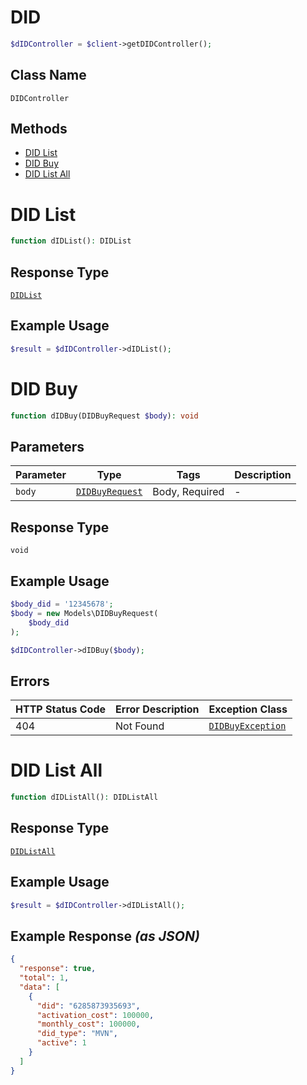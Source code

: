 # DID

```php
$dIDController = $client->getDIDController();
```

## Class Name

`DIDController`

## Methods

* [DID List](../../doc/controllers/did.md#did-list)
* [DID Buy](../../doc/controllers/did.md#did-buy)
* [DID List All](../../doc/controllers/did.md#did-list-all)


# DID List

```php
function dIDList(): DIDList
```

## Response Type

[`DIDList`](../../doc/models/did-list.md)

## Example Usage

```php
$result = $dIDController->dIDList();
```


# DID Buy

```php
function dIDBuy(DIDBuyRequest $body): void
```

## Parameters

| Parameter | Type | Tags | Description |
|  --- | --- | --- | --- |
| `body` | [`DIDBuyRequest`](../../doc/models/did-buy-request.md) | Body, Required | - |

## Response Type

`void`

## Example Usage

```php
$body_did = '12345678';
$body = new Models\DIDBuyRequest(
    $body_did
);

$dIDController->dIDBuy($body);
```

## Errors

| HTTP Status Code | Error Description | Exception Class |
|  --- | --- | --- |
| 404 | Not Found | [`DIDBuyException`](../../doc/models/did-buy-exception.md) |


# DID List All

```php
function dIDListAll(): DIDListAll
```

## Response Type

[`DIDListAll`](../../doc/models/did-list-all.md)

## Example Usage

```php
$result = $dIDController->dIDListAll();
```

## Example Response *(as JSON)*

```json
{
  "response": true,
  "total": 1,
  "data": [
    {
      "did": "6285873935693",
      "activation_cost": 100000,
      "monthly_cost": 100000,
      "did_type": "MVN",
      "active": 1
    }
  ]
}
```

